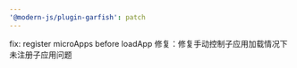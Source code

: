 ```yaml
---
'@modern-js/plugin-garfish': patch
---
```


fix: register microApps before loadApp
修复：修复手动控制子应用加载情况下未注册子应用问题
